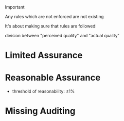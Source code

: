 >[!important]
>Any rules which are not enforced are not existing

It's about making sure that rules are followed

division between "perceived quality" and "actual quality"

# Limited Assurance

# Reasonable Assurance
- threshold of reasonability: $\pm 1\%$

# Missing Auditing
## 


